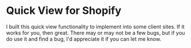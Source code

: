 # Quick View for Shopify

I built this quick view functionality to implement into some client sites. If it works for you, then great. There may or may not be a few bugs, but if you do use it and find a bug, I'd appreciate it if you can let me know.
